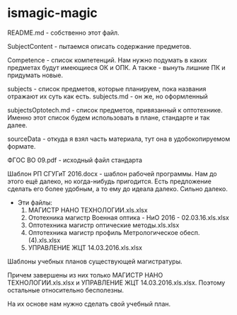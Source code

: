 # ismagic-magic

README.md - собственно этот файл.

SubjectContent - пытаемся описать содержание предметов.

Competence - список компетенций. Нам нужно подумать в каких предметах будут имеющиеся ОК и ОПК. А также - вынуть лишние ПК и придумать новые.

subjects - список предметов, которые планируем, пока названия отражают их суть как есть.
subjects.md - он же, но оформленный

subjectsOptotech.md - список предметов, привязанный к оптотехнике. Именно этот список будем использовать в плане, стандарте и так далее.


sourceData - откуда я взял часть материала, тут она в удобокопируемом формате.

ФГОС ВО 09.pdf - исходный файл стандарта

Шаблон РП СГУГиТ 2016.docx - шаблон рабочей программы. Нам до этого ещё далеко, но когда-нибудь пригодится.
Есть предложение сделать его более удобным, а то ему до идеала далеко. Сильно далеко.

* Эти файлы:
  1.	МАГИСТР НАНО ТЕХНОЛОГИИ.xls.xlsx
  2.	Ототехника магистр Военная оптика - НиО 2016 - 02.03.16.xls.xlsx
  3.	Оптотехника магистр оптические методы.xls.xlsx
  4.	Оптотехника магистр профиль Метрологическое обесп. (4).xls.xlsx
  5.	УПРАВЛЕНИЕ ЖЦТ 14.03.2016.xls.xlsx 
	
Шаблоны учебных планов существующей магистратуры.

Причем завершены из них только МАГИСТР НАНО ТЕХНОЛОГИИ.xls.xlsx и УПРАВЛЕНИЕ ЖЦТ 14.03.2016.xls.xlsx.
Поэтому остальные относительно бесполезны. 

На их основе нам нужно сделать свой учебный план.
